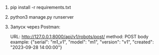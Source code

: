 1) pip install -r requirements.txt
2) python3 manage.py runserver
3) Запуск через Postman:

	URL: 
		http://127.0.0.1:8000/api/v1/robots/post/
	method: 
		POST
	body example:
		{"serial": "m1_v1", "model": "m1", "version": "v1", "created": "2023-09-28 14:00:00"}
